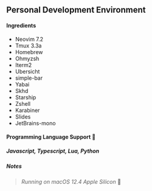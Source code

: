 ## Personal Development Environment

#### Ingredients

- Neovim 7.2
- Tmux 3.3a
- Homebrew
- Ohmyzsh
- Iterm2
- Ubersicht
- simple-bar
- Yabai
- Skhd
- Starship
- Zshell
- Karabiner
- Slides
- JetBrains-mono

#### Programming Language Support 🍔

##### _Javascript, Typescript, Lua, Python_

##### Notes

> _Running on macOS 12.4 Apple Silicon_ 🌙
